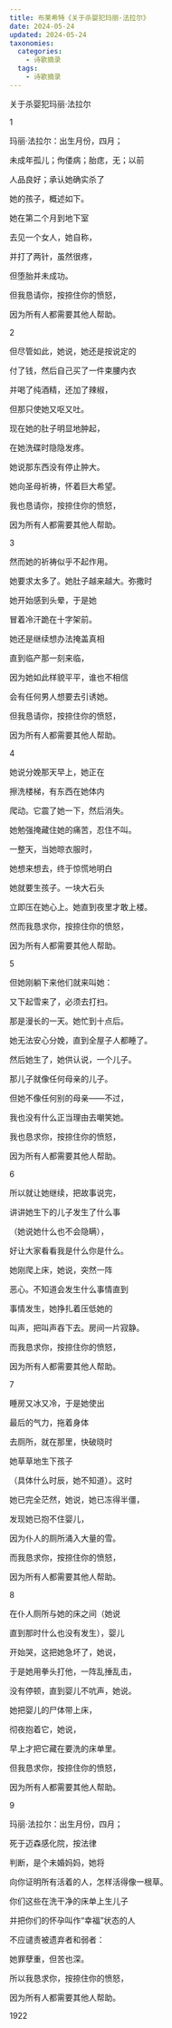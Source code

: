 ```yaml
---
title: 布莱希特《关于杀婴犯玛丽·法拉尔》
date: 2024-05-24
updated: 2024-05-24
taxonomies:
  categories:
    - 诗歌摘录
  tags:
    - 诗歌摘录
---
```


关于杀婴犯玛丽·法拉尔

1

玛丽·法拉尔：出生月份，四月；

未成年孤儿；佝偻病；胎痣，无；以前

人品良好；承认她确实杀了

她的孩子，概述如下。

她在第二个月到地下室

去见一个女人，她自称，

并打了两针，虽然很疼，

但堕胎并未成功。

但我恳请你，按捺住你的愤怒，

因为所有人都需要其他人帮助。

2

但尽管如此，她说，她还是按说定的

付了钱，然后自己买了一件束腰内衣

并喝了纯酒精，还加了辣椒，

但那只使她又呕又吐。

现在她的肚子明显地肿起，

在她洗碟时隐隐发疼。

她说那东西没有停止肿大。

她向圣母祈祷，怀着巨大希望。

我也恳请你，按捺住你的愤怒，

因为所有人都需要其他人帮助。

3

然而她的祈祷似乎不起作用。

她要求太多了。她肚子越来越大。弥撒时

她开始感到头晕，于是她

冒着冷汗跪在十字架前。

她还是继续想办法掩盖真相

直到临产那一刻来临，

因为她如此样貌平平，谁也不相信

会有任何男人想要去引诱她。

但我恳请你，按捺住你的愤怒，

因为所有人都需要其他人帮助。

4

她说分娩那天早上，她正在

擦洗楼梯，有东西在她体内

爬动。它震了她一下，然后消失。

她勉强掩藏住她的痛苦，忍住不叫。

一整天，当她晾衣服时，

她想来想去，终于惊慌地明白

她就要生孩子。一块大石头

立即压在她心上。她直到夜里才敢上楼。

然而我恳求你，按捺住你的愤怒，

因为所有人都需要其他人帮助。

5

但她刚躺下来他们就来叫她：

又下起雪来了，必须去打扫。

那是漫长的一天。她忙到十点后。

她无法安心分娩，直到全屋子人都睡了。

然后她生了，她供认说，一个儿子。

那儿子就像任何母亲的儿子。

但她不像任何别的母亲——不过，

我也没有什么正当理由去嘲笑她。

我也恳求你，按捺住你的愤怒，

因为所有人都需要其他人帮助。

6

所以就让她继续，把故事说完，

讲讲她生下的儿子发生了什么事

（她说她什么也不会隐瞒），

好让大家看看我是什么你是什么。

她刚爬上床，她说，突然一阵

恶心。不知道会发生什么事情直到

事情发生，她挣扎着压低她的

叫声，把叫声吞下去。房间一片寂静。

而我恳求你，按捺住你的愤怒，

因为所有人都需要其他人帮助。

7

睡房又冰又冷，于是她使出

最后的气力，拖着身体

去厕所，就在那里，快破晓时

她草草地生下孩子

（具体什么时辰，她不知道）。这时

她已完全茫然，她说，她已冻得半僵，

发现她已抱不住婴儿，

因为仆人的厕所涌入大量的雪。

而我恳求你，按捺住你的愤怒，

因为所有人都需要其他人帮助。

8

在仆人厕所与她的床之间（她说

直到那时什么也没有发生），婴儿

开始哭，这把她急坏了，她说，

于是她用拳头打他，一阵乱捶乱击，

没有停顿，直到婴儿不吭声，她说。

她把婴儿的尸体带上床，

彻夜抱着它，她说，

早上才把它藏在要洗的床单里。

但我恳求你，按捺住你的愤怒，

因为所有人都需要其他人帮助。

9

玛丽·法拉尔：出生月份，四月；

死于迈森感化院，按法律

判断，是个未婚妈妈，她将

向你证明所有活着的人，怎样活得像一根草。

你们这些在洗干净的床单上生儿子

并把你们的怀孕叫作“幸福”状态的人

不应谴责被遗弃者和弱者：

她罪孽重，但苦也深。

所以我恳求你，按捺住你的愤怒，

因为所有人都需要其他人帮助。

1922